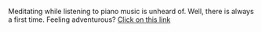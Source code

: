 Meditating while listening to piano music is unheard of. Well, there is always a first time. Feeling adventurous? [Click on this link](https://www.youtube.com/watch?v=Ne5J4bxWypI&t=18318s)
